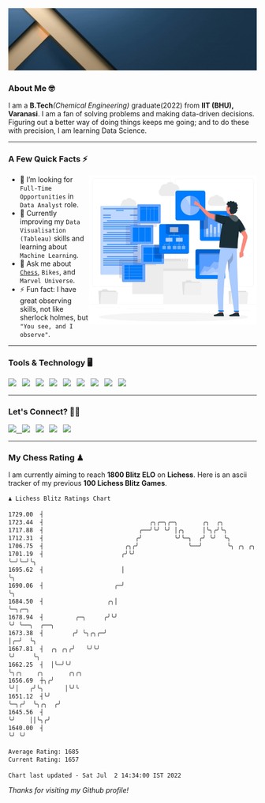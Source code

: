   <img src= "https://github.com/Laxman-Lakhan/Laxman-Lakhan/blob/master/Assets/Header.gif">

### About Me 🤓

I am a **B.Tech**_(Chemical Engineering)_ graduate(2022) from **IIT (BHU), Varanasi**. I am a fan of solving problems and making data-driven decisions. Figuring out a better way of doing things keeps me going; and to do these with precision, I am learning Data Science.

---

### A Few Quick Facts ⚡️
<img align="right" alt="Coding" width="340" src="https://github.com/Laxman-Lakhan/Laxman-Lakhan/blob/master/Assets/Data_Vector.jpg">   

- 🤝 I’m looking for `Full-Time Opportunities` in `Data Analyst` role.
- 📖 Currently improving my `Data Visualisation (Tableau)` skills and learning about `Machine Learning`.
- 💬 Ask me about [`Chess`](https://lichess.org/@/YourKingIsInDanger), `Bikes`, and `Marvel Universe`.
- ⚡️ Fun fact: I have great observing skills, not like sherlock holmes, but `"You see, and I observe"`.

---
### Tools & Technology 🖥

<img src="https://img.shields.io/badge/Python-white?logo=Python&logoColor=ColorName&style=ShieldStyle" /> &nbsp;
<img src="https://img.shields.io/badge/MySQL-white?logo=MySQL&logoColor=ColorName&style=ShieldStyle" /> &nbsp;
<img src="https://img.shields.io/badge/Tableau-white?logo=Tableau&logoColor=ColorName&style=ShieldStyle" /> &nbsp;
<img src="https://img.shields.io/badge/Advance Excel-white?logo=Microsoft+Excel&logoColor=196F3D&style=ShieldStyle" /> &nbsp;
<img src="https://img.shields.io/badge/Google Analytics-white?logo=Google+Analytics&logoColor=ColorName&style=ShieldStyle" /> &nbsp;
<img src="https://img.shields.io/badge/Jupyter-white?logo=Jupyter&logoColor=ColorName&style=ShieldStyle" /> &nbsp;
<img src="https://img.shields.io/badge/pandas-white?logo=Pandas&logoColor=000080&style=ShieldStyle" /> &nbsp;
<img src="https://img.shields.io/badge/numpy-white?logo=Numpy&logoColor=85C1E9&style=ShieldStyle" /> &nbsp;
<img src="https://img.shields.io/badge/scikit learn-white?logo=Scikit+Learn&logoColor=ColorName&style=ShieldStyle" /> &nbsp;



---

### Let's Connect? 🫳🏻

<a href="mailto:laxmansingh.lakhan@gmail.com"> <img src="https://img.icons8.com/fluent/48/000000/gmail.png" width="3.5%"/> &nbsp;
[<img src="https://img.icons8.com/color/48/000000/linkedin.png" width="3.5%"/>](https://www.linkedin.com/in/laxman-lakhan/)  &nbsp;
[<img src="https://img.icons8.com/fluent/48/000000/facebook-new.png" width="3.5%"/>](https://www.facebook.com/s.laxmanlakhan/)  &nbsp;
[<img src="https://img.icons8.com/fluent/48/000000/instagram-new.png" width="3.5%"/>](https://www.instagram.com/laxman.lakhan/)  &nbsp;
[<img src="https://img.icons8.com/color/48/000000/twitter.png" width="3.5%"/>](https://twitter.com/laxman__lakhan)  &nbsp;

 ---
  
### My Chess Rating ♟
  
I am currently aiming to reach **1800 Blitz ELO** on **Lichess**. Here is an ascii tracker of my previous **100 Lichess Blitz Games**.

  ```
  ♟︎ 𝙻𝚒𝚌𝚑𝚎𝚜𝚜 𝙱𝚕𝚒𝚝𝚣 𝚁𝚊𝚝𝚒𝚗𝚐𝚜 𝙲𝚑𝚊𝚛𝚝
  
 1729.00  ┤
 1723.44  ┤                              ╭╮╭─╮╭─╮       ╭╮  ╭╮
 1717.88  ┤                           ╭──╯╰╯ ╰╯ │╭╮     │╰╮╭╯╰╮
 1712.31  ┤                          ╭╯         ╰╯╰─╮  ╭╯ ╰╯  ╰╮
 1706.75  ┤                       ╭╮╭╯              ╰──╯       ╰╮ ╭╮ ╭╮
 1701.19  ┤                      ╭╯╰╯                           ╰─╯╰─╯╰╮
 1695.62  ┤                      │                                     ╰╮
 1690.06  ┤                    ╭─╯                                      ╰╮
 1684.50  ┤                  ╭╮│                                         ╰─╮╭─╮
 1678.94  ┤         ╭─╮     ╭╯╰╯                                           ╰╯ ╰──╮  ╭──╮
 1673.38  ┤        ╭╯ ╰╮╭╮╭─╯                                                    │╭─╯  ╰╮
 1667.81  ┤  ╭╮ ╭╮╭╯   ╰╯╰╯                                                      ╰╯     ╰╮
 1662.25  ┤  │╰─╯╰╯                                                                      ╰╮╭╮    ╭╮       ╭╮╭╮
 1656.69  ┼╮╭╯                                                                            ╰╯│   ╭╯╰╮      │╰╯╰
 1651.12  ┤╰╯                                                                               ╰─╮╭╯  ╰╮╭╮  ╭╯
 1645.56  ┤                                                                                   ╰╯    ││╰╮╭╯
 1640.00  ┤                                                                                         ╰╯ ╰╯ 

Average Rating: 1685
Current Rating: 1657

Chart last updated - Sat Jul  2 14:34:00 IST 2022  
  ```
  
  
*Thanks for visiting my Github profile!*
